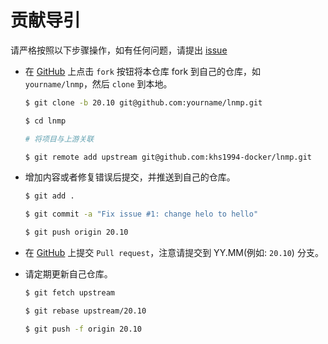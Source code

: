 # 贡献导引

请严格按照以下步骤操作，如有任何问题，请提出 [issue](https://github.com/khs1994-docker/lnmp/issues/new)

* 在 [GitHub](https://github.com/khs1994-docker/lnmp/fork) 上点击 `fork` 按钮将本仓库 fork 到自己的仓库，如 `yourname/lnmp`，然后 `clone` 到本地。

  ```bash
  $ git clone -b 20.10 git@github.com:yourname/lnmp.git

  $ cd lnmp

  # 将项目与上游关联

  $ git remote add upstream git@github.com:khs1994-docker/lnmp.git
  ```

* 增加内容或者修复错误后提交，并推送到自己的仓库。

  ```bash
  $ git add .

  $ git commit -a "Fix issue #1: change helo to hello"

  $ git push origin 20.10
  ```

* 在 [GitHub](https://github.com/khs1994-docker/lnmp) 上提交 `Pull request`，注意请提交到 YY.MM(例如: `20.10`) 分支。

* 请定期更新自己仓库。

  ```bash
  $ git fetch upstream

  $ git rebase upstream/20.10

  $ git push -f origin 20.10
  ```
